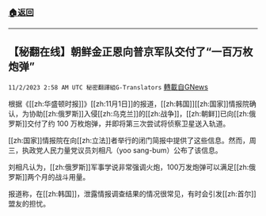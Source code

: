 ###  [:house:返回](README.md)
---


## 【秘翻在线】朝鲜金正恩向普京军队交付了“一百万枚炮弹”
`11/2/2023 2:58 AM UTC 秘密翻譯組G-Translators` [轉載自GNews](https://gnews.org/articles/1911161)

根据《[[zh:华盛顿时报]]》[[zh:11月1日]]的报道，[[zh:韩国]][[zh:国家]]情报院确认，为协助[[zh:俄罗斯]]入侵[[zh:乌克兰]]的[[zh:战争]]，[[zh:朝鲜]]已向[[zh:俄罗斯]]交付了约 100 万枚炮弹，并即将第三次尝试将侦察卫星送入轨道。

[[zh:国家]]情报院在向[[zh:立法]]者举行的闭门简报中提供了这些信息。然而，周三，执政党人民力量党议员刘相凡（yoo sang-bum）公布了该信息。

刘相凡认为，[[zh:俄罗斯]]军事学说非常强调火炮，100万发炮弹可以满足[[zh:俄罗斯]]两个月的战斗用量。

报道称，在[[zh:韩国]]，泄露情报调查结果的情况很常见，有时会引发[[zh:首尔]]盟友的担忧。
